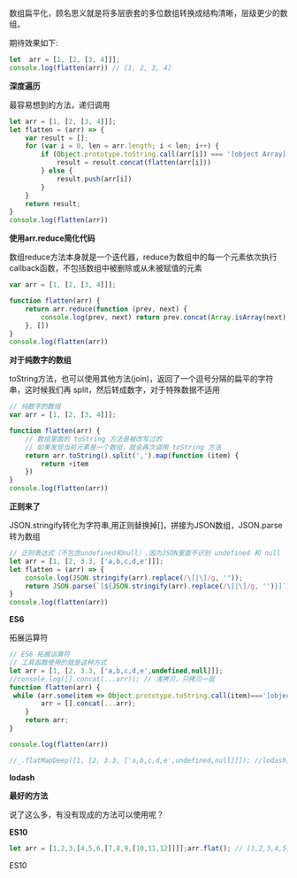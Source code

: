数组扁平化，顾名思义就是将多层嵌套的多位数组转换成结构清晰，层级更少的数组。

期待效果如下:

```js
let  arr = [1, [2, [3, 4]]];
console.log(flatten(arr)) // [1, 2, 3, 4]
```

**深度遍历**

最容易想到的方法，递归调用

```js
let arr = [1, [2, [3, 4]]];
let flatten = (arr) => {
    var result = [];
    for (var i = 0, len = arr.length; i < len; i++) {
        if (Object.prototype.toString.call(arr[i]) === '[object Array]') {
            result = result.concat(flatten(arr[i]))
        } else {
            result.push(arr[i])
        }
    }
    return result;
}
console.log(flatten(arr))
```

**使用arr.reduce简化代码**

数组reduce方法本身就是一个迭代器，reduce为数组中的每一个元素依次执行callback函数，不包括数组中被删除或从未被赋值的元素

```js
var arr = [1, [2, [3, 4]]];

function flatten(arr) {
    return arr.reduce(function (prev, next) {
        console.log(prev, next) return prev.concat(Array.isArray(next) ? flatten(next) : next)
    }, [])
}
console.log(flatten(arr))
```

**对于纯数字的数组**

toString方法，也可以使用其他方法(join)，返回了一个逗号分隔的扁平的字符串，这时候我们再 split，然后转成数字，对于特殊数据不适用

```js
// 纯数字的数组
var arr = [1, [2, [3, 4]]];

function flatten(arr) {
    // 数组里面的 toString 方法是被改写过的
    // 如果发现当前元素是一个数组，就会再次调用 toString 方法
    return arr.toString().split(',').map(function (item) {
        return +item
    })
}
console.log(flatten(arr))
```

**正则来了**

JSON.stringify转化为字符串,用正则替换掉[]，拼接为JSON数组，JSON.parse转为数组

```js
// 正则表达式（不包含undefined和null）,因为JSON里面不识别 undefined 和 null
let arr = [1, [2, 3.3, ['a,b,c,d,e']]];
let flatten = (arr) => {
    console.log(JSON.stringify(arr).replace(/\[|\]/g, ''));
    return JSON.parse(`[${JSON.stringify(arr).replace(/\[|\]/g, '')}]`);
}
console.log(flatten(arr))
```

**ES6**

拓展运算符

```js
// ES6 拓展运算符
// 工具函数使用的就是这种方式
let arr = [1, [2, 3.3, ['a,b,c,d,e',undefined,null]]];
//console.log([].concat(...arr)); // 浅拷贝，只拷贝一层
function flatten(arr) {
 while (arr.some(item => Object.prototype.toString.call(item)==='[object Array]')) {
        arr = [].concat(...arr);
    }
    return arr;
}

console.log(flatten(arr))

//_.flatMapDeep([1, [2, 3.3, ['a,b,c,d,e',undefined,null]]]); //lodash实际也是采用这种方法
```

**lodash**

**最好的方法**

说了这么多，有没有现成的方法可以使用呢？

**ES10**

```js
let arr = [1,2,3,[4,5,6,[7,8,9,[10,11,12]]]];arr.flat(); // [1,2,3,4,5,6,Array(4)]arr.flat().flat();        // [1,2,3,4,5,6,7,8,9,Array(3)]arr.flat().flat().flat(); // [1,2,3,4,5,6,7,8,9,10,11,12]arr.flat(Infinity);       // [1,2,3,4,5,6,7,8,9,10,11,12]}
```

ES10

